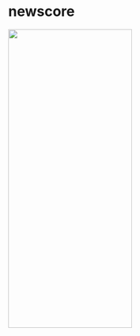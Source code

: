 # newscore

<img src = "https://github.com/AbdurazzoqAbdugafforov/score_ball/assets/134942447/68344a54-aac3-4aa2-ac4e-2288589eb4ae" width = "250" height = "600"  >
